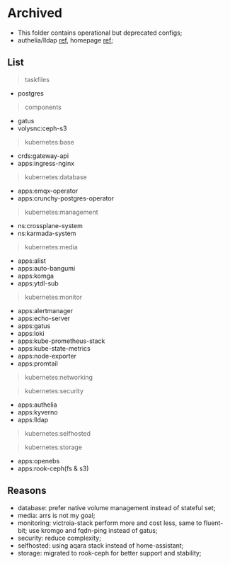 # Archived

- This folder contains operational but deprecated configs;
- authelia/lldap [ref](https://github.com/search?q=repo%3Amchestr%2Fhome-cluster%20OAUTH_CLIENT&type=code), homepage [ref](https://github.com/search?q=repo%3Amchestr%2Fhome-cluster+gethomepage&type=code);

## List

> taskfiles

- postgres

> components

- gatus
- volysnc:ceph-s3

> kubernetes:base

- crds:gateway-api
- apps:ingress-nginx

> kubernetes:database

- apps:emqx-operator
- apps:crunchy-postgres-operator

> kubernetes:management

- ns:crossplane-system
- ns:karmada-system

> kubernetes:media

- apps:alist
- apps:auto-bangumi
- apps:komga
- apps:ytdl-sub

> kubernetes:monitor

- apps:alertmanager
- apps:echo-server
- apps:gatus
- apps:loki
- apps:kube-prometheus-stack
- apps:kube-state-metrics
- apps:node-exporter
- apps:promtail

> kubernetes:networking

> kubernetes:security

- apps:authelia
- apps:kyverno
- apps:lldap

> kubernetes:selfhosted

> kubernetes:storage

- apps:openebs
- apps:rook-ceph(fs & s3)

## Reasons

- database: prefer native volume management instead of stateful set;
- media: arrs is not my goal;
- monitoring: victroia-stack perform more and cost less, same to fluent-bit; use kromgo and fqdn-ping instead of gatus;
- security: reduce complexity;
- selfhosted: using aqara stack instead of home-assistant;
- storage: migrated to rook-ceph for better support and stability;
